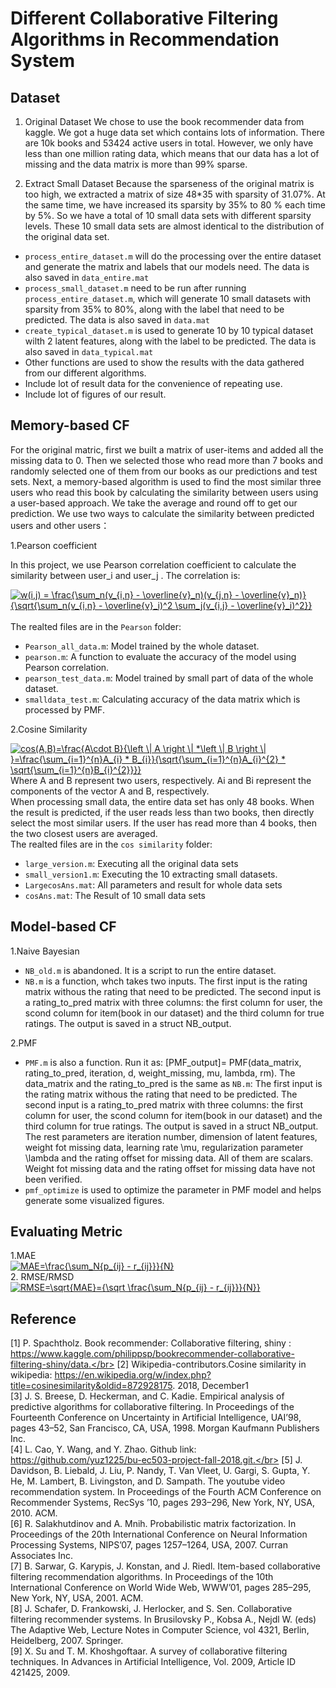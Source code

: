 # Different Collaborative Filtering Algorithms in Recommendation System

## Dataset 
1. Original Dataset
We chose to use the book recommender data from kaggle. We got a huge data set which contains lots of information. There are 10k books and 53424 active users in total. However, we only have less than one million rating data, which means that our data has a lot of missing and the data matrix is more than 99% sparse.

2. Extract Small Dataset
Because the sparseness of the original matrix is too high, we extracted a matrix of size 48*35 with sparsity of 31.07%. At the same time, we have increased its sparsity by 35% to 80 % each time by 5%. So we have a total of 10 small data sets with different sparsity levels. These 10 small data sets are almost identical to the distribution of the original data set. 

* `process_entire_dataset.m` will do the processing over the entire dataset and generate the matrix and labels that our models need. The data is also saved in `data_entire.mat`
* `process_small_dataset.m` need to be run after running `process_entire_dataset.m`, which will generate 10 small datasets with sparsity from 35% to 80%, along with the label that need to be predicted. The data is also saved in `data.mat`
* `create_typical_dataset.m` is used to generate 10 by 10 typical dataset wilth 2 latent features, along with the label to be predicted. The data is also saved in `data_typical.mat`
* Other functions are used to show the results with the data gathered from our different algorithms.
* Include lot of result data for the convenience of repeating use.
* Include lot of figures of our result.

## Memory-based CF
For the original matric, first we built a matrix of user-items and added all the missing data to 0. Then we selected those who read more than 7 books and randomly selected one of them from our books as our predictions and test sets. Next, a memory-based algorithm is used to find the most similar three users who read this book by calculating the similarity between users using a user-based approach. We take the average and round off to get our prediction.
We use two ways to calculate the similarity between predicted users and other users：

1.Pearson coefficient</br>

In this project, we use Pearson correlation coefficient to calculate the similarity between user_i and user_j . The correlation is:  

<a href="https://www.codecogs.com/eqnedit.php?latex=w(i,j)&space;=&space;\frac{\sum_n(v_{i,n}&space;-&space;\overline{v}_n)(v_{j,n}&space;-&space;\overline{v}_n)}{\sqrt{\sum_n(v_{i,n}&space;-&space;\overline{v}_i)^2&space;\sum_j(v_{i,j}&space;-&space;\overline{v}_i)^2}}" target="_blank"><img src="https://latex.codecogs.com/gif.latex?w(i,j)&space;=&space;\frac{\sum_n(v_{i,n}&space;-&space;\overline{v}_n)(v_{j,n}&space;-&space;\overline{v}_n)}{\sqrt{\sum_n(v_{i,n}&space;-&space;\overline{v}_i)^2&space;\sum_j(v_{i,j}&space;-&space;\overline{v}_i)^2}}" title="w(i,j) = \frac{\sum_n(v_{i,n} - \overline{v}_n)(v_{j,n} - \overline{v}_n)}{\sqrt{\sum_n(v_{i,n} - \overline{v}_i)^2 \sum_j(v_{i,j} - \overline{v}_i)^2}}" /></a></br>  
The realted files are in the `Pearson` folder:
 * `Pearson_all_data.m`: Model trained by the whole dataset.
 * `pearson.m`: A function to evaluate the accuracy of the model using Pearson correlation.
 * `pearson_test_data.m`: Model trained by small part of data of the whole dataset.
 * `smalldata_test.m`: Calculating accuracy of the data matrix which is processed by PMF.
 
2.Cosine Similarity</br>

<a href="https://www.codecogs.com/eqnedit.php?latex=cos(A,B)=\frac{A\cdot&space;B}{\left&space;\|&space;A&space;\right&space;\|&space;*\left&space;\|&space;B&space;\right&space;\|&space;}=\frac{\sum_{i=1}^{n}A_{i}&space;*&space;B_{i}}{\sqrt{\sum_{i=1}^{n}A_{i}^{2}&space;*&space;\sqrt{\sum_{i=1}^{n}B_{i}^{2}}}}" target="_blank"><img src="https://latex.codecogs.com/gif.latex?cos(A,B)=\frac{A\cdot&space;B}{\left&space;\|&space;A&space;\right&space;\|&space;*\left&space;\|&space;B&space;\right&space;\|&space;}=\frac{\sum_{i=1}^{n}A_{i}&space;*&space;B_{i}}{\sqrt{\sum_{i=1}^{n}A_{i}^{2}&space;*&space;\sqrt{\sum_{i=1}^{n}B_{i}^{2}}}}" title="cos(A,B)=\frac{A\cdot B}{\left \| A \right \| *\left \| B \right \| }=\frac{\sum_{i=1}^{n}A_{i} * B_{i}}{\sqrt{\sum_{i=1}^{n}A_{i}^{2} * \sqrt{\sum_{i=1}^{n}B_{i}^{2}}}}" /></a></br>
Where A and B represent two users, respectively. Ai and Bi represent the components of the vector A and B, respectively. </br>
When processing small data, the entire data set has only 48 books. When the result is predicted, if the user reads less than two books, then directly select the most similar users. If the user has read more than 4 books, then the two closest users are averaged. </br>
The realted files are in the `cos similarity` folder:
 * `large_version.m`: Executing all the original data sets
 * `small_version1.m`: Executing the 10 extracting small datasets.
 * `LargecosAns.mat`: All parameters and result for whole data sets
 * `cosAns.mat`: The Result of 10 small data sets
 

## Model-based CF
1.Naive Bayesian</br>
* `NB_old.m` is abandoned. It is a script to run the entire dataset.
* `NB.m` is a function, whch takes  two inputs. The first input is the rating matrix withous the rating that need to be predicted. The second input is a rating_to_pred matrix with three columns: the first column for user, the scond column for item(book in our dataset) and the third column for true ratings. The output is saved in a struct NB_output.



2.PMF</br>
* `PMF.m` is also a function. Run it as: [PMF_output]= PMF(data_matrix, rating_to_pred, iteration, d, weight_missing, mu, lambda, rm). The data_matrix and the rating_to_pred is the same as `NB.m`: The first input is the rating matrix withous the rating that need to be predicted. The second input is a rating_to_pred matrix with three columns: the first column for user, the scond column for item(book in our dataset) and the third column for true ratings. The output is saved in a struct NB_output. The rest parameters are iteration number, dimension of latent features, weight fot missing data, learning rate \mu, regularization parameter \lambda and the rating offset for missing data. All of them are scalars. Weight fot missing data and the rating offset for missing data have not been verified.
* `pmf_optimize` is used to optimize the parameter in PMF model and helps generate some visualized figures.

## Evaluating Metric
1.MAE</br>
<a href="https://www.codecogs.com/eqnedit.php?latex=MAE=\frac{\sum_N{p_{ij}&space;-&space;r_{ij}}}{N}" target="_blank"><img src="https://latex.codecogs.com/gif.latex?MAE=\frac{\sum_N{p_{ij}&space;-&space;r_{ij}}}{N}" title="MAE=\frac{\sum_N{p_{ij} - r_{ij}}}{N}" /></a></br>
2. RMSE/RMSD</br>
<a href="https://www.codecogs.com/eqnedit.php?latex=RMSE=\sqrt{MAE}={\sqrt&space;\frac{\sum_N{p_{ij}&space;-&space;r_{ij}}}{N}}" target="_blank"><img src="https://latex.codecogs.com/gif.latex?RMSE=\sqrt{MAE}={\sqrt&space;\frac{\sum_N{p_{ij}&space;-&space;r_{ij}}}{N}}" title="RMSE=\sqrt{MAE}={\sqrt \frac{\sum_N{p_{ij} - r_{ij}}}{N}}" /></a></br>

## Reference
[1] P. Spachtholz. Book recommender: Collaborative filtering, shiny : https://www.kaggle.com/philippsp/bookrecommender-collaborative-filtering-shiny/data.</br>
[2] Wikipedia-contributors.Cosine similarity in wikipedia: https://en.wikipedia.org/w/index.php?title=cosinesimilarity&oldid=872928175. 2018, December1 </br>
[3] J. S. Breese, D. Heckerman, and C. Kadie. Empirical analysis of predictive algorithms for collaborative filtering. In Proceedings of the Fourteenth Conference on Uncertainty in Artificial Intelligence, UAI’98, pages 43–52, San Francisco, CA, USA, 1998. Morgan Kaufmann Publishers Inc.</br>
[4] L. Cao, Y. Wang, and Y. Zhao. Github link: https://github.com/yuz1225/bu-ec503-project-fall-2018.git.</br>
[5] J. Davidson, B. Liebald, J. Liu, P. Nandy, T. Van Vleet, U. Gargi, S. Gupta, Y. He, M. Lambert, B. Livingston, and D. Sampath. The youtube video recommendation system. In Proceedings of the Fourth ACM Conference on Recommender Systems, RecSys ’10, pages 293–296, New York, NY, USA, 2010. ACM.</br>
[6] R. Salakhutdinov and A. Mnih. Probabilistic matrix factorization. In Proceedings of the 20th International Conference on Neural Information Processing Systems, NIPS’07, pages 1257–1264, USA, 2007. Curran Associates Inc.</br>
[7] B. Sarwar, G. Karypis, J. Konstan, and J. Riedl. Item-based collaborative filtering recommendation algorithms. In Proceedings of the 10th International Conference on World Wide Web, WWW’01, pages 285–295, New York, NY, USA, 2001. ACM.</br>
[8] J. Schafer, D. Frankowski, J. Herlocker, and S. Sen. Collaborative filtering recommender systems. In Brusilovsky P., Kobsa A., Nejdl W. (eds) The Adaptive Web, Lecture Notes in Computer Science, vol 4321, Berlin, Heidelberg, 2007. Springer.</br>
[9] X. Su and T. M. Khoshgoftaar. A survey of collaborative filtering techniques. In Advances in Artificial Intelligence, Vol. 2009, Article ID 421425, 2009.</br>





